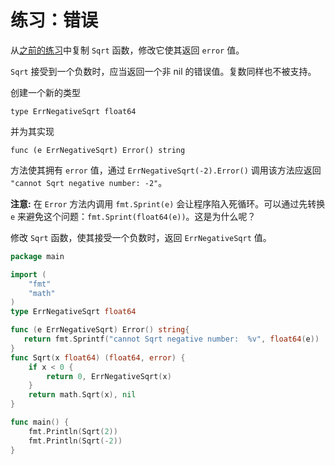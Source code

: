 # 练习：错误

从[之前的练习](https://tour.go-zh.org/flowcontrol/8)中复制 `Sqrt` 函数，修改它使其返回 `error` 值。

`Sqrt` 接受到一个负数时，应当返回一个非 nil 的错误值。复数同样也不被支持。

创建一个新的类型

```
type ErrNegativeSqrt float64
```

并为其实现

```
func (e ErrNegativeSqrt) Error() string
```

方法使其拥有 `error` 值，通过 `ErrNegativeSqrt(-2).Error()` 调用该方法应返回 `"cannot Sqrt negative number: -2"`。

**注意:** 在 `Error` 方法内调用 `fmt.Sprint(e)` 会让程序陷入死循环。可以通过先转换 `e` 来避免这个问题：`fmt.Sprint(float64(e))`。这是为什么呢？

修改 `Sqrt` 函数，使其接受一个负数时，返回 `ErrNegativeSqrt` 值。

```go
package main

import (
	"fmt"
    "math"
)
type ErrNegativeSqrt float64

func (e ErrNegativeSqrt) Error() string{
   return fmt.Sprintf("cannot Sqrt negative number:  %v", float64(e))
}
func Sqrt(x float64) (float64, error) {
	if x < 0 {
		return 0, ErrNegativeSqrt(x)
	}
    return math.Sqrt(x), nil
}

func main() {
	fmt.Println(Sqrt(2))
	fmt.Println(Sqrt(-2))
}

```

